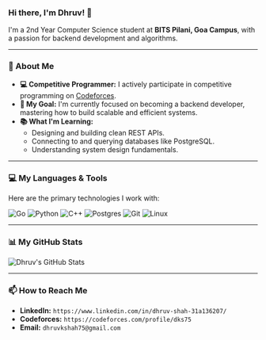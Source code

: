 ### Hi there, I'm Dhruv! 👋

I'm a 2nd Year Computer Science student at **BITS Pilani, Goa Campus**, with a passion for backend development and algorithms.

---

### 🚀 About Me

* **💻 Competitive Programmer:** I actively participate in competitive programming on [Codeforces](https://codeforces.com/profile/YOUR_USERNAME_HERE).
* **🌱 My Goal:** I'm currently focused on becoming a backend developer, mastering how to build scalable and efficient systems.
* **📚 What I'm Learning:**
    * Designing and building clean REST APIs.
    * Connecting to and querying databases like PostgreSQL.
    * Understanding system design fundamentals.

---

### 💻 My Languages & Tools

Here are the primary technologies I work with:

![Go](https://img.shields.io/badge/go-%2300ADD8.svg?style=for-the-badge&logo=go&logoColor=white)
![Python](https://img.shields.io/badge/python-3776AB?style=for-the-badge&logo=python&logoColor=white)
![C++](https://img.shields.io/badge/c++-%2300599C.svg?style=for-the-badge&logo=c%2B%2B&logoColor=white)
![Postgres](https://img.shields.io/badge/postgresql-%23316192.svg?style=for-the-badge&logo=postgresql&logoColor=white)
![Git](https://img.shields.io/badge/git-%23F05033.svg?style=for-the-badge&logo=git&logoColor=white)
![Linux](https://img.shields.io/badge/Linux-FCC624?style=for-the-badge&logo=linux&logoColor=black)


---

### 📊 My GitHub Stats

![Dhruv's GitHub Stats](https://github-readme-stats.vercel.app/api?username=dhruvshah75&show_icons=true&theme=tokyonight)

---

### 📫 How to Reach Me

* **LinkedIn:** `https://www.linkedin.com/in/dhruv-shah-31a136207/`
* **Codeforces:** `https://codeforces.com/profile/dks75`
* **Email:** `dhruvkshah75@gmail.com`
